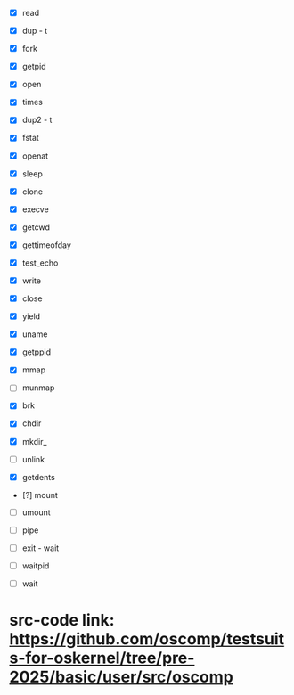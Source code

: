 - [x] read  
- [x] dup       - t
- [x] fork      
- [x] getpid        
- [x] open       
- [x] times   
- [x] dup2      - t
- [x] fstat     
- [x] openat  
- [x] sleep       
- [x] clone  
- [x] execve  
- [x] getcwd    
- [x] gettimeofday  
- [x] test_echo   
- [x] write
- [x] close  
- [x] yield
- [x] uname  
- [x] getppid

- [x] mmap   
- [ ] munmap  
- [x] brk  

- [x] chdir
- [x] mkdir_ 
- [ ] unlink  

- [x] getdents  

- [?] mount 
- [ ] umount
- [ ] pipe  

- [ ] exit      - wait
- [ ] waitpid
- [ ] wait

# src-code link: https://github.com/oscomp/testsuits-for-oskernel/tree/pre-2025/basic/user/src/oscomp